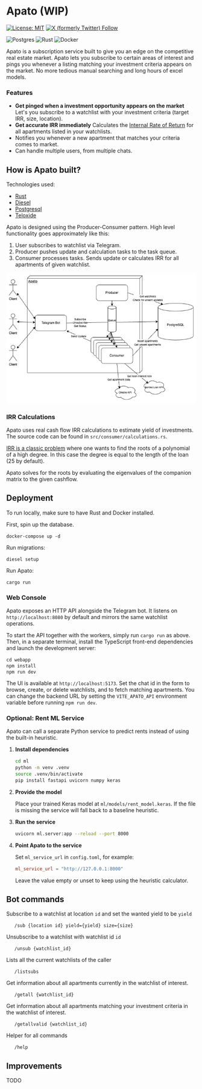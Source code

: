 # Apato (WIP)

[![License: MIT](https://img.shields.io/badge/License-MIT-yellow.svg)](https://opensource.org/licenses/MIT)
[![X (formerly Twitter) Follow](https://img.shields.io/twitter/follow/JernLinus)](https://x.com/JernLinus)

![Postgres](https://img.shields.io/badge/postgres-%23316192.svg?style=for-the-badge&logo=postgresql&logoColor=white)
![Rust](https://img.shields.io/badge/rust-%23000000.svg?style=for-the-badge&logo=rust&logoColor=white)
![Docker](https://img.shields.io/badge/docker-%230db7ed.svg?style=for-the-badge&logo=docker&logoColor=white)

Apato is a subscription service built to give you an edge on the competitive real estate market. Apato lets you subscribe to certain areas of interest and pings you whenever a listing matching your investment criteria appears on the market. No more tedious manual searching and long hours of excel models.

### Features

- **Get pinged when a investment opportunity appears on the market** Let's you subscribe to a watchlist with your investment criteria (target IRR, size, location).
- **Get accurate IRR immediately** Calculates the [Internal Rate of Return](https://en.wikipedia.org/wiki/Internal_rate_of_return) for all apartments listed in your watchlists.
- Notifies you whenever a new apartment that matches your criteria comes to market.
- Can handle multiple users, from multiple chats.

## How is Apato built?

Technologies used:

- [Rust](https://www.rust-lang.org/)
- [Diesel](https://diesel.rs/)
- [Postgresql](https://www.postgresql.org/)
- [Teloxide](https://github.com/teloxide/teloxide)

Apato is designed using the Producer-Consumer pattern. High level functionality goes approximately like this:

1. User subscribes to watchlist via Telegram.
2. Producer pushes update and calculation tasks to the task queue.
3. Consumer processes tasks. Sends update or calculates IRR for all apartments of given watchlist.

<img src="./apato_architecture.jpg">

### IRR Calculations

Apato uses real cash flow IRR calculations to estimate yield of investments.
The source code can be found in `src/consumer/calculations.rs`.

[IRR is a classic problem](https://www.investopedia.com/terms/i/irr.asp#:~:text=The%20Formula%20for,is%20as%20follows%3A) where one wants to find the roots of a polynomial of a high degree. In this case the degree is equal to the length of the loan (25 by default).

Apato solves for the roots by evaluating the eigenvalues of the companion matrix to the given cashflow.

## Deployment

To run locally, make sure to have Rust and Docker installed.

First, spin up the database.

```
docker-compose up -d
```

Run migrations:

```
diesel setup
```

Run Apato:

```
cargo run
```

### Web Console

Apato exposes an HTTP API alongside the Telegram bot. It listens on `http://localhost:8080` by default and mirrors the same watchlist operations.

To start the API together with the workers, simply run `cargo run` as above. Then, in a separate terminal, install the TypeScript front-end dependencies and launch the development server:

```
cd webapp
npm install
npm run dev
```

The UI is available at `http://localhost:5173`. Set the chat id in the form to browse, create, or delete watchlists, and to fetch matching apartments. You can change the backend URL by setting the `VITE_APATO_API` environment variable before running `npm run dev`.

### Optional: Rent ML Service

Apato can call a separate Python service to predict rents instead of using the built-in heuristic.

1. **Install dependencies**

   ```bash
   cd ml
   python -m venv .venv
   source .venv/bin/activate
   pip install fastapi uvicorn numpy keras
   ```

2. **Provide the model**

   Place your trained Keras model at `ml/models/rent_model.keras`. If the file is missing the service will fall back to a baseline heuristic.

3. **Run the service**

   ```bash
   uvicorn ml.server:app --reload --port 8000
   ```

4. **Point Apato to the service**

   Set `ml_service_url` in `config.toml`, for example:

   ```toml
   ml_service_url = "http://127.0.0.1:8000"
   ```

   Leave the value empty or unset to keep using the heuristic calculator.

## Bot commands

Subscribe to a watchlist at location `id` and set the wanted yield to be `yield`

```
   /sub {location id} yield={yield} size={size}
```

Unsubscribe to a watchlist with watchlist id `id`

```
   /unsub {watchlist_id}
```

Lists all the current watchlists of the caller

```
   /listsubs
```

Get information about all apartments currently in the watchlist of interest.

```
   /getall {watchlist_id}
```

Get information about all apartments matching your investment criteria in the watchlist of interest.

```
   /getallvalid {watchlist_id}
```

Helper for all commands

```
   /help
```

## Improvements

TODO
